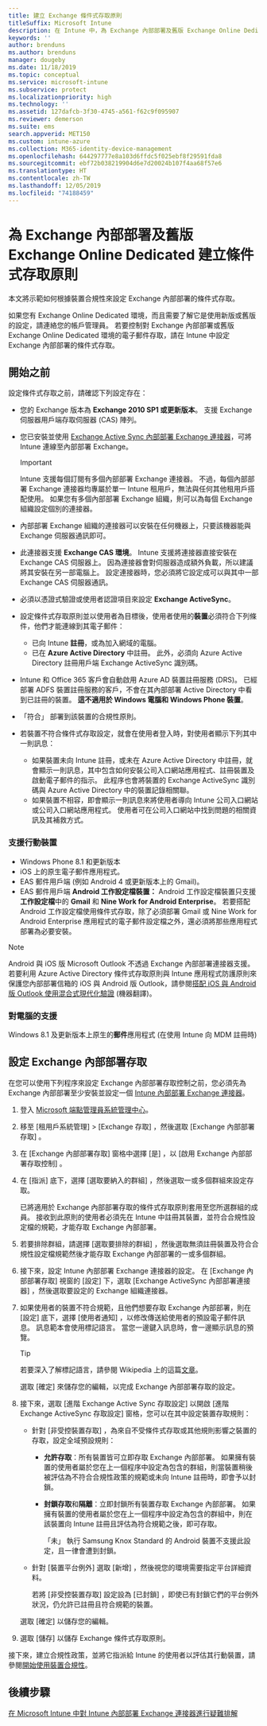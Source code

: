 ```yaml
---
title: 建立 Exchange 條件式存取原則
titleSuffix: Microsoft Intune
description: 在 Intune 中，為 Exchange 內部部署及舊版 Exchange Online Dedicated 設定條件式存取。
keywords: ''
author: brenduns
ms.author: brenduns
manager: dougeby
ms.date: 11/18/2019
ms.topic: conceptual
ms.service: microsoft-intune
ms.subservice: protect
ms.localizationpriority: high
ms.technology: ''
ms.assetid: 127dafcb-3f30-4745-a561-f62c9f095907
ms.reviewer: demerson
ms.suite: ems
search.appverid: MET150
ms.custom: intune-azure
ms.collection: M365-identity-device-management
ms.openlocfilehash: 644297777e8a103d6ffdc5f025ebf8f29591fda8
ms.sourcegitcommit: ebf72b038219904d6e7d20024b107f4aa68f57e6
ms.translationtype: HT
ms.contentlocale: zh-TW
ms.lasthandoff: 12/05/2019
ms.locfileid: "74188459"
---
```

# <a name="create-a-conditional-access-policy-for-exchange-on-premises-and-legacy-exchange-online-dedicated"></a>為 Exchange 內部部署及舊版 Exchange Online Dedicated 建立條件式存取原則

本文將示範如何根據裝置合規性來設定 Exchange 內部部署的條件式存取。

如果您有 Exchange Online Dedicated 環境，而且需要了解它是使用新版或舊版的設定，請連絡您的帳戶管理員。 若要控制對 Exchange 內部部署或舊版 Exchange Online Dedicated 環境的電子郵件存取，請在 Intune 中設定 Exchange 內部部署的條件式存取。

## <a name="before-you-begin"></a>開始之前

設定條件式存取之前，請確認下列設定存在：

- 您的 Exchange 版本為 **Exchange 2010 SP1 或更新版本**。 支援 Exchange 伺服器用戶端存取伺服器 (CAS) 陣列。

- 您已安裝並使用 [Exchange Active Sync 內部部署 Exchange 連接器](exchange-connector-install.md)，可將 Intune 連線至內部部署 Exchange。

    >[!IMPORTANT]  
    >Intune 支援每個訂閱有多個內部部署 Exchange 連接器。  不過，每個內部部署 Exchange 連接器均專屬於單一 Intune 租用戶，無法與任何其他租用戶搭配使用。  如果您有多個內部部署 Exchange 組織，則可以為每個 Exchange 組織設定個別的連接器。

- 內部部署 Exchange 組織的連接器可以安裝在任何機器上，只要該機器能與 Exchange 伺服器通訊即可。

- 此連接器支援 **Exchange CAS 環境**。 Intune 支援將連接器直接安裝在 Exchange CAS 伺服器上。 因為連接器會對伺服器造成額外負載，所以建議將其安裝在另一部電腦上。 設定連接器時，您必須將它設定成可以與其中一部 Exchange CAS 伺服器通訊。

- 必須以憑證式驗證或使用者認證項目來設定 **Exchange ActiveSync**。

- 設定條件式存取原則並以使用者為目標後，使用者使用的**裝置**必須符合下列條件，他們才能連線到其電子郵件：
  - 已向 Intune **註冊**，或為加入網域的電腦。
  - 已在 **Azure Active Directory** 中註冊。 此外，必須向 Azure Active Directory 註冊用戶端 Exchange ActiveSync 識別碼。

- Intune 和 Office 365 客戶會自動啟用 Azure AD 裝置註冊服務 (DRS)。 已經部署 ADFS 裝置註冊服務的客戶，不會在其內部部署 Active Directory 中看到已註冊的裝置。 **這不適用於 Windows 電腦和 Windows Phone 裝置**。

- 「符合」  部署到該裝置的合規性原則。

- 若裝置不符合條件式存取設定，就會在使用者登入時，對使用者顯示下列其中一則訊息：
  - 如果裝置未向 Intune 註冊，或未在 Azure Active Directory 中註冊，就會顯示一則訊息，其中包含如何安裝公司入口網站應用程式、註冊裝置及啟動電子郵件的指示。 此程序也會將裝置的 Exchange ActiveSync 識別碼與 Azure Active Directory 中的裝置記錄相關聯。
  - 如果裝置不相容，即會顯示一則訊息來將使用者導向 Intune 公司入口網站或公司入口網站應用程式。 使用者可在公司入口網站中找到問題的相關資訊及其補救方式。

### <a name="support-for-mobile-devices"></a>支援行動裝置

- Windows Phone 8.1 和更新版本
- iOS 上的原生電子郵件應用程式。
- EAS 郵件用戶端 (例如 Android 4 或更新版本上的 Gmail)。
- EAS 郵件用戶端 **Android 工作設定檔裝置：** Android 工作設定檔裝置只支援**工作設定檔**中的 **Gmail** 和 **Nine Work for Android Enterprise**。 若要搭配 Android 工作設定檔使用條件式存取，除了必須部署 Gmail 或 Nine Work for Android Enterprise 應用程式的電子郵件設定檔之外，還必須將那些應用程式部署為必要安裝。

> [!NOTE]
> Android 與 iOS 版 Microsoft Outlook 不透過 Exchange 內部部署連接器支援。 若要利用 Azure Active Directory 條件式存取原則與 Intune 應用程式防護原則來保護您內部部署信箱的 iOS 與 Android 版 Outlook，請參閱[搭配 iOS 與 Android 版 Outlook 使用混合式現代化驗證](https://docs.microsoft.com/Exchange/clients/outlook-for-ios-and-android/use-hybrid-modern-auth) \(機器翻譯\)。

### <a name="support-for-pcs"></a>對電腦的支援

Windows 8.1 及更新版本上原生的**郵件**應用程式 (在使用 Intune 向 MDM 註冊時)

## <a name="configure-exchange-on-premises-access"></a>設定 Exchange 內部部署存取

在您可以使用下列程序來設定 Exchange 內部部署存取控制之前，您必須先為 Exchange 內部部署至少安裝並設定一個 [Intune 內部部署 Exchange 連接器](exchange-connector-install.md)。

1. 登入 [Microsoft 端點管理員系統管理中心](https://go.microsoft.com/fwlink/?linkid=2109431)。

2. 移至 [租用戶系統管理]   > [Exchange 存取]  ，然後選取 [Exchange 內部部署存取]  。

3. 在 [Exchange 內部部署存取]  窗格中選擇 [是]  ，以 [啟用 Exchange 內部部署存取控制]  。

4. 在 [指派]  底下，選擇 [選取要納入的群組]  ，然後選取一或多個群組來設定存取。

   已將適用於 Exchange 內部部署存取的條件式存取原則套用至您所選群組的成員。 接收到此原則的使用者必須先在 Intune 中註冊其裝置，並符合合規性設定檔的規範，才能存取 Exchange 內部部署。

5. 若要排除群組，請選擇 [選取要排除的群組]  ，然後選取無須註冊裝置及符合合規性設定檔規範然後才能存取 Exchange 內部部署的一或多個群組。 

6. 接下來，設定 Intune 內部部署 Exchange 連接器的設定。  在 [Exchange 內部部署存取]  視窗的 [設定]  下，選取 [Exchange ActiveSync 內部部署連接器]  ，然後選取要設定的 Exchange 組織連接器。

7. 如果使用者的裝置不符合規範，且他們想要存取 Exchange 內部部署，則在 [設定]  底下，選擇 [使用者通知]  ，以修改傳送給使用者的預設電子郵件訊息。 訊息範本會使用標記語言。  當您一邊鍵入訊息時，會一邊顯示訊息的預覽。
   > [!TIP]
   > 若要深入了解標記語言，請參閱 Wikipedia 上的這篇[文章](https://en.wikipedia.org/wiki/Markup_language)。
 
   選取 [確定]  來儲存您的編輯，以完成 Exchange 內部部署存取的設定。

8. 接下來，選取 [進階 Exchange Active Sync 存取設定]  以開啟 [進階 Exchange ActiveSync 存取設定]  窗格，您可以在其中設定裝置存取規則：  

   - 針對 [非受控裝置存取]  ，為來自不受條件式存取或其他規則影響之裝置的存取，設定全域預設規則：

     - **允許存取**：所有裝置皆可立即存取 Exchange 內部部署。 如果擁有裝置的使用者屬於您在上一個程序中設定為包含的群組，則當裝置稍後被評估為不符合合規性政策的規範或未向 Intune 註冊時，即會予以封鎖。

     - **封鎖存取**和**隔離**：立即封鎖所有裝置存取 Exchange 內部部署。 如果擁有裝置的使用者屬於您在上一個程序中設定為包含的群組中，則在該裝置向 Intune 註冊且評估為符合規範之後，即可存取。 

       「未」  執行 Samsung Knox Standard 的 Android 裝置不支援此設定，且一律會遭到封鎖。

   -  針對 [裝置平台例外]  選取 [新增]  ，然後視您的環境需要指定平台詳細資料。 
   
      若將 [非受控裝置存取]  設定設為 [已封鎖]  ，即使已有封鎖它們的平台例外狀況，仍允許已註冊且符合規範的裝置。  
   
   選取 [確定]  以儲存您的編輯。

9. 選取 [儲存]  以儲存 Exchange 條件式存取原則。

接下來，建立合規性政策，並將它指派給 Intune 的使用者以評估其行動裝置，請參閱[開始使用裝置合規性](device-compliance-get-started.md)。

## <a name="next-steps"></a>後續步驟

[在 Microsoft Intune 中對 Intune 內部部署 Exchange 連接器進行疑難排解](https://support.microsoft.com/help/4471887)
